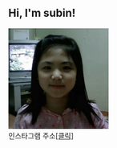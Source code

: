 <html>
  <h2> Hi, I'm subin! </h2>
  <img src="https://github.com/subin1016/subin1016/blob/main/babysubin.jpg" width=200px height=200px>
  <br>
  인스타그램 주소<a href="https:a.com">[클릭]</a>

